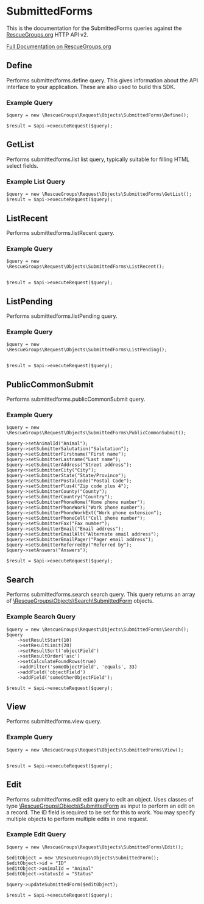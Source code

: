 # SubmittedForms

This is the documentation for the SubmittedForms queries against the [RescueGroups.org](https://www.rescuegroups.org/) HTTP API v2.

[Full Documentation on RescueGroups.org](https://userguide.rescuegroups.org/display/APIDG/Object+definitions#Objectdefinitions-submittedforms)

## Define
Performs submittedforms.define query. This gives information about the API interface to your application. These are also used to build this SDK.

### Example Query

    $query = new \RescueGroups\Request\Objects\SubmittedForms\Define();

    $result = $api->executeRequest($query);
## GetList
Performs submittedforms.list list query, typically suitable for filling HTML select fields.

### Example List Query

    $query = new \RescueGroups\Request\Objects\SubmittedForms\GetList();
    $result = $api->executeRequest($query);
## ListRecent
Performs submittedforms.listRecent query.

### Example Query

    $query = new \RescueGroups\Request\Objects\SubmittedForms\ListRecent();


    $result = $api->executeRequest($query);

## ListPending
Performs submittedforms.listPending query.

### Example Query

    $query = new \RescueGroups\Request\Objects\SubmittedForms\ListPending();


    $result = $api->executeRequest($query);

## PublicCommonSubmit
Performs submittedforms.publicCommonSubmit query.

### Example Query

    $query = new \RescueGroups\Request\Objects\SubmittedForms\PublicCommonSubmit();

    $query->setAnimalId("Animal");
    $query->setSubmitterSalutation("Salutation");
    $query->setSubmitterFirstname("First name");
    $query->setSubmitterLastname("Last name");
    $query->setSubmitterAddress("Street address");
    $query->setSubmitterCity("City");
    $query->setSubmitterState("State/Province");
    $query->setSubmitterPostalcode("Postal Code");
    $query->setSubmitterPlus4("Zip code plus 4");
    $query->setSubmitterCounty("County");
    $query->setSubmitterCountry("Country");
    $query->setSubmitterPhoneHome("Home phone number");
    $query->setSubmitterPhoneWork("Work phone number");
    $query->setSubmitterPhoneWorkExt("Work phone extension");
    $query->setSubmitterPhoneCell("Cell phone number");
    $query->setSubmitterFax("Fax number");
    $query->setSubmitterEmail("Email address");
    $query->setSubmitterEmailAlt("Alternate email address");
    $query->setSubmitterEmailPager("Pager email address");
    $query->setSubmitterReferredBy("Referred by");
    $query->setAnswers("Answers");

    $result = $api->executeRequest($query);

## Search
Performs submittedforms.search search query. This query returns an array of [\RescueGroups\Objects\Search\SubmittedForm](../../../src/Objects/Search/SubmittedForm.php) objects.

### Example Search Query

    $query = new \RescueGroups\Request\Objects\SubmittedForms\Search();
    $query
        ->setResultStart(10)
        ->setResultLimit(20)
        ->setResultSort('objectField')
        ->setResultOrder('asc')
        ->setCalculateFoundRows(true)
        ->addFilter('someObjectField', 'equals', 33)
        ->addField('objectField')
        ->addField('someOtherObjectField');

    $result = $api->executeRequest($query);
## View
Performs submittedforms.view query.

### Example Query

    $query = new \RescueGroups\Request\Objects\SubmittedForms\View();


    $result = $api->executeRequest($query);

## Edit
Performs submittedforms.edit edit query to edit an object. Uses classes of type [\RescueGroups\Objects\SubmittedForm](../../../src/Objects/SubmittedForm.php) as input to perform an edit on a record. The ID field is required to be set for this to work. You may specify multiple objects to perform multiple edits in one request.

### Example Edit Query

    $query = new \RescueGroups\Request\Objects\SubmittedForms\Edit();

    $editObject = new \RescueGroups\Objects\SubmittedForm();
    $editObject->id = "ID"
    $editObject->animalId = "Animal"
    $editObject->statusId = "Status"

    $query->updateSubmittedForm($editObject);

    $result = $api->executeRequest($query);
